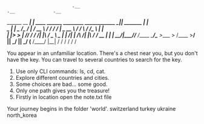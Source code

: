                             .__                                            .__              .__   
______  __ _________________|  |   ____   ______   ________ ____________  _|__|__  _______  |  |  
\____ \|  |  \___   /\___   /  | _/ __ \ /  ___/  /  ___/  |  \_  __ \  \/ /  \  \/ /\__  \ |  |  
|  |_> >  |  //    /  /    /|  |_\  ___/ \___ \   \___ \|  |  /|  | \/\   /|  |\   /  / __ \|  |__
|   __/|____//_____ \/_____ \____/\___  >____  > /____  >____/ |__|    \_/ |__| \_/  (____  /____/
|__|               \/      \/         \/     \/       \/                                  \/     

You appear in an unfamiliar location. There's a chest near you, but you don't have the key. You can travel to several countries to search for the key.

1. Use only CLI commands: ls, cd, cat.
2. Explore different countries and cities.
3. Some choices are bad... some good.
4. Only one path gives you the treasure!
5. Firstly in location open the note.txt file

Your journey begins in the folder 'world'.
switzerland  turkey  ukraine north_korea
